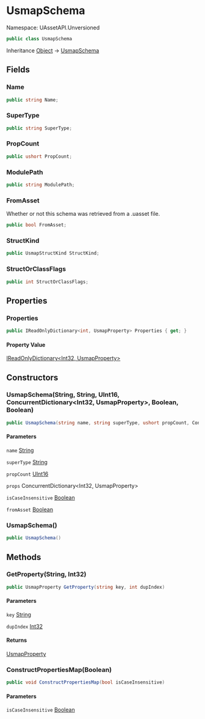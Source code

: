 # UsmapSchema

Namespace: UAssetAPI.Unversioned

```csharp
public class UsmapSchema
```

Inheritance [Object](https://docs.microsoft.com/en-us/dotnet/api/system.object) → [UsmapSchema](./uassetapi.unversioned.usmapschema.md)

## Fields

### **Name**

```csharp
public string Name;
```

### **SuperType**

```csharp
public string SuperType;
```

### **PropCount**

```csharp
public ushort PropCount;
```

### **ModulePath**

```csharp
public string ModulePath;
```

### **FromAsset**

Whether or not this schema was retrieved from a .uasset file.

```csharp
public bool FromAsset;
```

### **StructKind**

```csharp
public UsmapStructKind StructKind;
```

### **StructOrClassFlags**

```csharp
public int StructOrClassFlags;
```

## Properties

### **Properties**

```csharp
public IReadOnlyDictionary<int, UsmapProperty> Properties { get; }
```

#### Property Value

[IReadOnlyDictionary&lt;Int32, UsmapProperty&gt;](https://docs.microsoft.com/en-us/dotnet/api/system.collections.generic.ireadonlydictionary-2)<br>

## Constructors

### **UsmapSchema(String, String, UInt16, ConcurrentDictionary&lt;Int32, UsmapProperty&gt;, Boolean, Boolean)**

```csharp
public UsmapSchema(string name, string superType, ushort propCount, ConcurrentDictionary<int, UsmapProperty> props, bool isCaseInsensitive, bool fromAsset)
```

#### Parameters

`name` [String](https://docs.microsoft.com/en-us/dotnet/api/system.string)<br>

`superType` [String](https://docs.microsoft.com/en-us/dotnet/api/system.string)<br>

`propCount` [UInt16](https://docs.microsoft.com/en-us/dotnet/api/system.uint16)<br>

`props` ConcurrentDictionary&lt;Int32, UsmapProperty&gt;<br>

`isCaseInsensitive` [Boolean](https://docs.microsoft.com/en-us/dotnet/api/system.boolean)<br>

`fromAsset` [Boolean](https://docs.microsoft.com/en-us/dotnet/api/system.boolean)<br>

### **UsmapSchema()**

```csharp
public UsmapSchema()
```

## Methods

### **GetProperty(String, Int32)**

```csharp
public UsmapProperty GetProperty(string key, int dupIndex)
```

#### Parameters

`key` [String](https://docs.microsoft.com/en-us/dotnet/api/system.string)<br>

`dupIndex` [Int32](https://docs.microsoft.com/en-us/dotnet/api/system.int32)<br>

#### Returns

[UsmapProperty](./uassetapi.unversioned.usmapproperty.md)<br>

### **ConstructPropertiesMap(Boolean)**

```csharp
public void ConstructPropertiesMap(bool isCaseInsensitive)
```

#### Parameters

`isCaseInsensitive` [Boolean](https://docs.microsoft.com/en-us/dotnet/api/system.boolean)<br>
